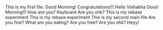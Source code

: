 This is my first file.
Good Morning!
Congratulations!!!
Hello Vishakha Good Morning!!!
How are you?
Keyboard
Are you ohk?
This is my rebase experiment
This is my rebase experiment
This is my second main file
Are you fine?
What are you eating?
Are you free?
Are you ohk?
Heyy!
